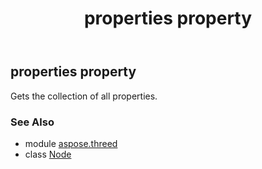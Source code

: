 ﻿---
title: properties property
second_title: Aspose.3D for Python via .NET API References
description: 
type: docs
weight: 270
url: /python-net/aspose.threed/node/properties/
is_root: false
---

## properties property


Gets the collection of all properties.

### See Also
* module [aspose.threed](../../)
* class [Node](/3d/python-net/aspose.threed/node)
